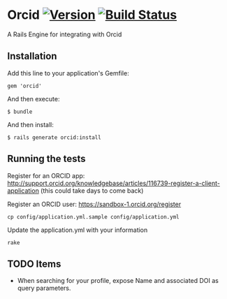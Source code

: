 # Orcid [![Version](https://badge.fury.io/rb/orcid.png)](http://badge.fury.io/rb/orcid) [![Build Status](https://travis-ci.org/jeremyf/orcid.png?branch=master)](https://travis-ci.org/jeremyf/orcid)


A Rails Engine for integrating with Orcid

## Installation

Add this line to your application's Gemfile:

    gem 'orcid'

And then execute:

    $ bundle

And then install:

    $ rails generate orcid:install

## Running the tests

Register for an ORCID app:  http://support.orcid.org/knowledgebase/articles/116739-register-a-client-application
 (this could take days to come back)
 
Register an ORCID user: https://sandbox-1.orcid.org/register
 
`cp config/application.yml.sample config/application.yml`

Update the application.yml with your information

`rake`


## TODO Items

* When searching for your profile, expose Name and associated DOI as query parameters.
